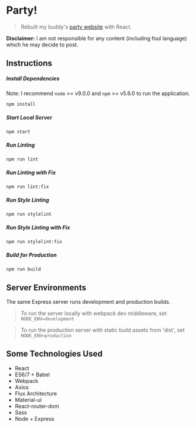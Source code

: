 # Party!
> Rebuilt my buddy's [party website](http://party.tynick.com) with React.

**Disclaimer:** I am not responsible for any content (including foul language) which he may decide to post.

## Instructions

##### Install Dependencies
Note: I recommend `node` >= v9.0.0 and `npm` >= v5.6.0 to run the application.

```
npm install
```

##### Start Local Server
```
npm start
```

##### Run Linting
```
npm run lint
```

##### Run Linting with Fix
```
npm run lint:fix
```

##### Run Style Linting
```
npm run stylelint
```

##### Run Style Linting with Fix
```
npm run stylelint:fix
```

##### Build for Production
```
npm run build
```

## Server Environments
The same Express server runs development and production builds.

> To run the server locally with webpack dev middleware, set `NODE_ENV=development`

> To run the production server with static build assets from 'dist', set `NODE_ENV=production`

## Some Technologies Used
* React
* ES6/7 + Babel
* Webpack
* Axios
* Flux Architecture
* Material-ui
* React-router-dom
* Sass
* Node + Express
